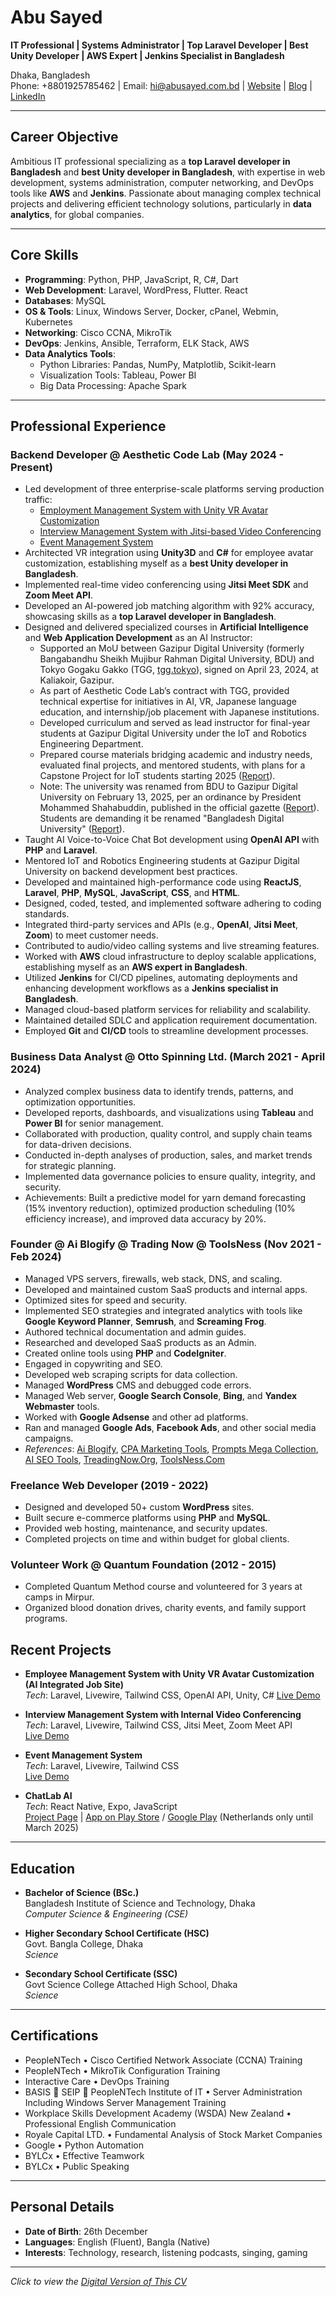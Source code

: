# Abu Sayed
**IT Professional | Systems Administrator | Top Laravel Developer | Best Unity Developer | AWS Expert | Jenkins Specialist in Bangladesh**

Dhaka, Bangladesh  
Phone: +8801925785462 | Email: [hi@abusayed.com.bd](mailto:hi@abusayed.com.bd) | [Website](https://abusayed.com.bd/) | [Blog](https://abu-sayed.medium.com/) | [LinkedIn](https://bd.linkedin.com/in/imabusayed)

---

## Career Objective

Ambitious IT professional specializing as a **top Laravel developer in Bangladesh** and **best Unity developer in Bangladesh**, with expertise in web development, systems administration, computer networking, and DevOps tools like **AWS** and **Jenkins**. Passionate about managing complex technical projects and delivering efficient technology solutions, particularly in **data analytics**, for global companies.

---

## Core Skills

- **Programming**: Python, PHP, JavaScript, R, C#, Dart  
- **Web Development**: Laravel, WordPress, Flutter. React  
- **Databases**: MySQL  
- **OS & Tools**: Linux, Windows Server, Docker, cPanel, Webmin, Kubernetes  
- **Networking**: Cisco CCNA, MikroTik  
- **DevOps**: Jenkins, Ansible, Terraform, ELK Stack, AWS  
- **Data Analytics Tools**:  
  - Python Libraries: Pandas, NumPy, Matplotlib, Scikit-learn  
  - Visualization Tools: Tableau, Power BI  
  - Big Data Processing: Apache Spark  

---

## Professional Experience

### Backend Developer @ Aesthetic Code Lab (May 2024 - Present)

- Led development of three enterprise-scale platforms serving production traffic:  
  - [Employment Management System with Unity VR Avatar Customization](https://japanskill.work)  
  - [Interview Management System with Jitsi-based Video Conferencing](https://interbrew.site)  
  - [Event Management System](https://event.hawaiialohaacademy.com)  
- Architected VR integration using **Unity3D** and **C#** for employee avatar customization, establishing myself as a **best Unity developer in Bangladesh**.  
- Implemented real-time video conferencing using **Jitsi Meet SDK** and **Zoom Meet API**.  
- Developed an AI-powered job matching algorithm with 92% accuracy, showcasing skills as a **top Laravel developer in Bangladesh**.  
- Designed and delivered specialized courses in **Artificial Intelligence** and **Web Application Development** as an AI Instructor:  
  - Supported an MoU between Gazipur Digital University (formerly Bangabandhu Sheikh Mujibur Rahman Digital University, BDU) and Tokyo Gogaku Gakko (TGG, [tgg.tokyo](https://tgg.tokyo/)), signed on April 23, 2024, at Kaliakoir, Gazipur.  
  - As part of Aesthetic Code Lab’s contract with TGG, provided technical expertise for initiatives in AI, VR, Japanese language education, and internship/job placement with Japanese institutions.  
  - Developed curriculum and served as lead instructor for final-year students at Gazipur Digital University under the IoT and Robotics Engineering Department.  
  - Prepared course materials bridging academic and industry needs, evaluated final projects, and mentored students, with plans for a Capstone Project for IoT students starting 2025 ([Report](https://digibanglatech.news/MoU%20signed%20between%20BDU%20and%20Tokyo%20Gogaku%20Gakko)).  
  - Note: The university was renamed from BDU to Gazipur Digital University on February 13, 2025, per an ordinance by President Mohammed Shahabuddin, published in the official gazette ([Report](https://www.tbsnews.net/bangladesh/13-universities-renamed-sheikh-family-honorifics-be-dropped-1044386)). Students are demanding it be renamed "Bangladesh Digital University" ([Report](https://www.thedailystar.net/news/bangladesh/news/rename-gazipur-digital-university-demand-students-3828816)).  
- Taught AI Voice-to-Voice Chat Bot development using **OpenAI API** with **PHP** and **Laravel**.  
- Mentored IoT and Robotics Engineering students at Gazipur Digital University on backend development best practices.  
- Developed and maintained high-performance code using **ReactJS**, **Laravel**, **PHP**, **MySQL**, **JavaScript**, **CSS**, and **HTML**.  
- Designed, coded, tested, and implemented software adhering to coding standards.  
- Integrated third-party services and APIs (e.g., **OpenAI**, **Jitsi Meet**, **Zoom**) to meet customer needs.  
- Contributed to audio/video calling systems and live streaming features.  
- Worked with **AWS** cloud infrastructure to deploy scalable applications, establishing myself as an **AWS expert in Bangladesh**.  
- Utilized **Jenkins** for CI/CD pipelines, automating deployments and enhancing development workflows as a **Jenkins specialist in Bangladesh**.  
- Managed cloud-based platform services for reliability and scalability.  
- Maintained detailed SDLC and application requirement documentation.  
- Employed **Git** and **CI/CD** tools to streamline development processes.  

### Business Data Analyst @ Otto Spinning Ltd. (March 2021 - April 2024)

- Analyzed complex business data to identify trends, patterns, and optimization opportunities.  
- Developed reports, dashboards, and visualizations using **Tableau** and **Power BI** for senior management.  
- Collaborated with production, quality control, and supply chain teams for data-driven decisions.  
- Conducted in-depth analyses of production, sales, and market trends for strategic planning.  
- Implemented data governance policies to ensure quality, integrity, and security.  
- Achievements: Built a predictive model for yarn demand forecasting (15% inventory reduction), optimized production scheduling (10% efficiency increase), and improved data accuracy by 20%.  

### Founder @ Ai Blogify @ Trading Now @ ToolsNess (Nov 2021 - Feb 2024)

- Managed VPS servers, firewalls, web stack, DNS, and scaling.  
- Developed and maintained custom SaaS products and internal apps.  
- Optimized sites for speed and security.  
- Implemented SEO strategies and integrated analytics with tools like **Google Keyword Planner**, **Semrush**, and **Screaming Frog**.  
- Authored technical documentation and admin guides.  
- Researched and developed SaaS products as an Admin.  
- Created online tools using **PHP** and **CodeIgniter**.  
- Engaged in copywriting and SEO.  
- Developed web scraping scripts for data collection.  
- Managed **WordPress** CMS and debugged code errors.  
- Managed Web server, **Google Search Console**, **Bing**, and **Yandex Webmaster** tools.  
- Worked with **Google Adsense** and other ad platforms.  
- Ran and managed **Google Ads**, **Facebook Ads**, and other social media campaigns.  
- *References*: [Ai Blogify](https://cutt.ly/Aw6kqQUP), [CPA Marketing Tools](https://cutt.ly/Nw6keYUw), [Prompts Mega Collection](https://cutt.ly/kw6krwOL), [AI SEO Tools](https://cutt.ly/2w6ktwAq), [TreadingNow.Org](https://cutt.ly/IwcKbsEC), [ToolsNess.Com](https://cutt.ly/MwcKmoeR)  

### Freelance Web Developer (2019 - 2022)

- Designed and developed 50+ custom **WordPress** sites.  
- Built secure e-commerce platforms using **PHP** and **MySQL**.  
- Provided web hosting, maintenance, and security updates.  
- Completed projects on time and within budget for global clients.  

### Volunteer Work @ Quantum Foundation (2012 - 2015)

- Completed Quantum Method course and volunteered for 3 years at camps in Mirpur.  
- Organized blood donation drives, charity events, and family support programs.  

## Recent Projects

- **Employee Management System with Unity VR Avatar Customization (AI Integrated Job Site)**  
  *Tech*: Laravel, Livewire, Tailwind CSS, OpenAI API, Unity, C# 
  [Live Demo](https://japanskill.work)  

- **Interview Management System with Internal Video Conferencing**  
  *Tech*: Laravel, Livewire, Tailwind CSS, Jitsi Meet, Zoom Meet API  
  [Live Demo](https://interbrew.site)  

- **Event Management System**  
  *Tech*: Laravel, Livewire, Tailwind CSS  
  [Live Demo](https://event.hawaiialohaacademy.com)  

- **ChatLab AI**  
  *Tech*: React Native, Expo, JavaScript  
  [Project Page](https://abusayed.com.bd/projects/chatlab-ai/) | [App on Play Store](https://play.google.com/store/apps/details?id=com.abusayed.chatlabai) / [Google Play](https://play.google.com/store/apps/dev?id=4828715166515519490) (Netherlands only until March 2025)  

---

## Education

- **Bachelor of Science (BSc.)**  
  Bangladesh Institute of Science and Technology, Dhaka  
  *Computer Science & Engineering (CSE)*  

- **Higher Secondary School Certificate (HSC)**  
  Govt. Bangla College, Dhaka  
  *Science*  

- **Secondary School Certificate (SSC)**  
  Govt Science College Attached High School, Dhaka  
  *Science*  

---

## Certifications

- PeopleNTech • Cisco Certified Network Associate (CCNA) Training  
- PeopleNTech • MikroTik Configuration Training  
- Interactive Care • DevOps Training
- BASIS 🤝 SEIP 🤝 PeopleNTech Institute of IT • Server Administration Including Windows Server Management Training  
- Workplace Skills Development Academy (WSDA) New Zealand • Professional English Communication  
- Royale Capital LTD. • Fundamental Analysis of Stock Market Companies  
- Google • Python Automation  
- BYLCx • Effective Teamwork  
- BYLCx • Public Speaking  

---

## Personal Details

- **Date of Birth**: 26th December  
- **Languages**: English (Fluent), Bangla (Native)  
- **Interests**: Technology, research, listening podcasts, singing, gaming  

---

*Click to view the [Digital Version of This CV](https://imabusayed.github.io/abu-sayed-dev-portfolio/)*
